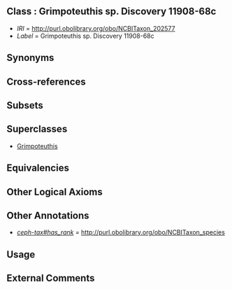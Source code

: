 
## Class : Grimpoteuthis sp. Discovery 11908-68c

 * *IRI* = http://purl.obolibrary.org/obo/NCBITaxon_202577
 * *Label* = Grimpoteuthis sp. Discovery 11908-68c

## Synonyms


## Cross-references


## Subsets


## Superclasses

 * [Grimpoteuthis](../../NCBITaxon/42/NCBITaxon_78442.md)

## Equivalencies


## Other Logical Axioms


## Other Annotations

 * *[ceph-tax#has_rank](../../ceph-tax#has/nk/ceph-tax#has_rank.md)* = http://purl.obolibrary.org/obo/NCBITaxon_species

## Usage


## External Comments

